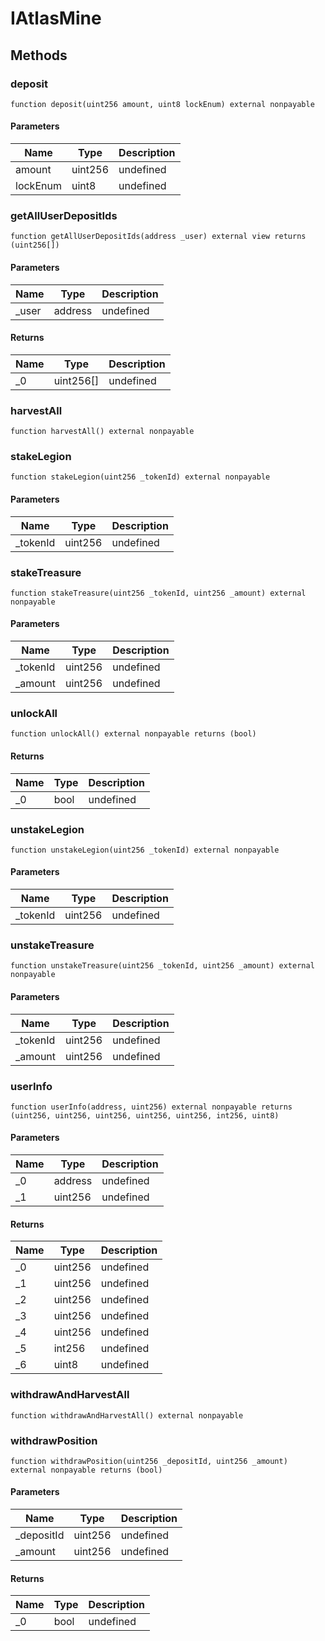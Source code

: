 # IAtlasMine









## Methods

### deposit

```solidity
function deposit(uint256 amount, uint8 lockEnum) external nonpayable
```





#### Parameters

| Name | Type | Description |
|---|---|---|
| amount | uint256 | undefined |
| lockEnum | uint8 | undefined |

### getAllUserDepositIds

```solidity
function getAllUserDepositIds(address _user) external view returns (uint256[])
```





#### Parameters

| Name | Type | Description |
|---|---|---|
| _user | address | undefined |

#### Returns

| Name | Type | Description |
|---|---|---|
| _0 | uint256[] | undefined |

### harvestAll

```solidity
function harvestAll() external nonpayable
```






### stakeLegion

```solidity
function stakeLegion(uint256 _tokenId) external nonpayable
```





#### Parameters

| Name | Type | Description |
|---|---|---|
| _tokenId | uint256 | undefined |

### stakeTreasure

```solidity
function stakeTreasure(uint256 _tokenId, uint256 _amount) external nonpayable
```





#### Parameters

| Name | Type | Description |
|---|---|---|
| _tokenId | uint256 | undefined |
| _amount | uint256 | undefined |

### unlockAll

```solidity
function unlockAll() external nonpayable returns (bool)
```






#### Returns

| Name | Type | Description |
|---|---|---|
| _0 | bool | undefined |

### unstakeLegion

```solidity
function unstakeLegion(uint256 _tokenId) external nonpayable
```





#### Parameters

| Name | Type | Description |
|---|---|---|
| _tokenId | uint256 | undefined |

### unstakeTreasure

```solidity
function unstakeTreasure(uint256 _tokenId, uint256 _amount) external nonpayable
```





#### Parameters

| Name | Type | Description |
|---|---|---|
| _tokenId | uint256 | undefined |
| _amount | uint256 | undefined |

### userInfo

```solidity
function userInfo(address, uint256) external nonpayable returns (uint256, uint256, uint256, uint256, uint256, int256, uint8)
```





#### Parameters

| Name | Type | Description |
|---|---|---|
| _0 | address | undefined |
| _1 | uint256 | undefined |

#### Returns

| Name | Type | Description |
|---|---|---|
| _0 | uint256 | undefined |
| _1 | uint256 | undefined |
| _2 | uint256 | undefined |
| _3 | uint256 | undefined |
| _4 | uint256 | undefined |
| _5 | int256 | undefined |
| _6 | uint8 | undefined |

### withdrawAndHarvestAll

```solidity
function withdrawAndHarvestAll() external nonpayable
```






### withdrawPosition

```solidity
function withdrawPosition(uint256 _depositId, uint256 _amount) external nonpayable returns (bool)
```





#### Parameters

| Name | Type | Description |
|---|---|---|
| _depositId | uint256 | undefined |
| _amount | uint256 | undefined |

#### Returns

| Name | Type | Description |
|---|---|---|
| _0 | bool | undefined |




